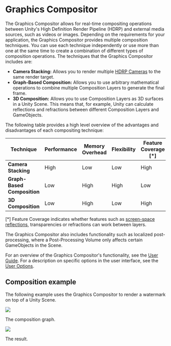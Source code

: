 # Graphics Compositor

The Graphics Compositor allows for real-time compositing operations between Unity's High Definition Render Pipeline (HDRP) and external media sources, such as videos or images. Depending on the requirements for your application, the Graphics Compositor provides multiple composition techniques. You can use each technique independently or use more than one at the same time to create a combination of different types of composition operations. The techniques that the Graphics Compositor includes are:

* **Camera Stacking:** Allows you to render multiple [HDRP Cameras](HDRP-Camera.md) to the same render target.
* **Graph-Based Composition:** Allows you to use arbitrary mathematical operations to combine multiple Composition Layers to generate the final frame.
* **3D Composition:** Allows you to use Composition Layers as 3D surfaces in a Unity Scene. This means that, for example, Unity can calculate reflections and refractions between different Composition Layers and GameObjects.

The following table provides a high level overview of the advantages and disadvantages of each compositing technique:

| **Technique** | **Performance** | **Memory Overhead** | **Flexibility** | **Feature Coverage [*]** |
| ------------- | ------------- |------------- | ------------- | ------------- |
| **Camera Stacking** | High | Low | Low | High |
| **Graph-Based Composition** | Low | High | High| Low |
| **3D Composition** | Low | High | Low | High |

[*] Feature Coverage indicates whether features such as [screen-space reflections](Override-Screen-Space-Reflection.md), transparencies or refractions can work between layers.

The Graphics Compositor also includes functionality such as localized post-processing, where a Post-Processing Volume only affects certain GameObjects in the Scene.

For an overview of the Graphics Compositor's functionality, see the [User Guide](Compositor-User-Guide.md). For a description on specific options in the user interface, see the [User Options](Compositor-User-Options.md).

## Composition example

The following example uses the Graphics Compositor to render a watermark on top of a Unity Scene.

![](Images/Compositor-CompositorSimpleGraph.png)

The composition graph.

![](Images/Compositor-HDRPTemplateWithLogo.png)

The result.
